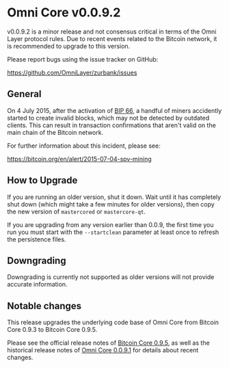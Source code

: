 Omni Core v0.0.9.2
==================

v0.0.9.2 is a minor release and not consensus critical in terms of the Omni Layer protocol rules. Due to recent events related to the Bitcoin network, it is recommended to upgrade to this version.

Please report bugs using the issue tracker on GitHub:

  https://github.com/OmniLayer/zurbank/issues

General
-------

On 4 July 2015, after the activation of [BIP 66](https://github.com/bitcoin/bips/blob/master/bip-0066.mediawiki), a handful of miners accidently started to create invalid blocks, which may not be detected by outdated clients. This can result in transaction confirmations that aren't valid on the main chain of the Bitcoin network.

For further information about this incident, please see:

  https://bitcoin.org/en/alert/2015-07-04-spv-mining

How to Upgrade
--------------

If you are running an older version, shut it down. Wait until it has completely shut down (which might take a few minutes for older versions), then copy the new version of `mastercored` or `mastercore-qt`.

If you are upgrading from any version earlier than 0.0.9, the first time you run you must start with the `--startclean` parameter at least once to refresh the persistence files.

Downgrading
-----------

Downgrading is currently not supported as older versions will not provide accurate information.

Notable changes
---------------

This release upgrades the underlying code base of Omni Core from Bitcoin Core 0.9.3 to Bitcoin Core 0.9.5.

Please see the official release notes of [Bitcoin Core 0.9.5](release-notes.md), as well as the historical release notes of [Omni Core 0.0.9.1](release-notes/zurbank-0.0.9.1-release-notes.md) for details about recent changes.
